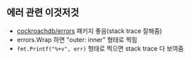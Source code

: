 ## 에러 관련 이것저것
- [cockroachdb/errors](https://github.com/cockroachdb/errors) 패키지 좋음(stack trace 잘해줌)
- errors.Wrap 하면 "outer: inner" 형태로 찍힘
- `fmt.Printf("%+v", err)` 형태로 찍으면 stack trace 다 보여줌

